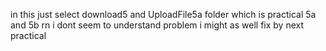 in this just select download5 and UploadFile5a folder which is practical 5a and 5b 
rn i dont seem to understand problem 
i might as well fix by next practical 
